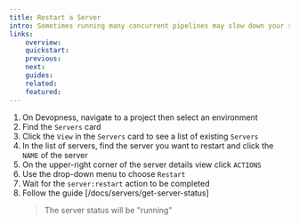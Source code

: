 ```yaml
---
title: Restart a Server
intro: Sometimes running many concurrent pipelines may slow down your servers. Restart your server to force all running tasks to end and start the server again in the same action.
links:
    overview:
    quickstart:
    previous:
    next:
    guides:
    related:
    featured:
---
```


1. On Devopness, navigate to a project then select an environment
1. Find the `Servers` card
1. Click the `View` in the `Servers` card to see a list of existing `Servers`
1. In the list of servers, find the server you want to restart and click the `NAME` of the server
1. On the upper-right corner of the server details view click `ACTIONS`
1. Use the drop-down menu to choose `Restart`
1. Wait for the `server:restart` action to be completed
1. Follow the guide [/docs/servers/get-server-status]
    > The server status will be "running"
